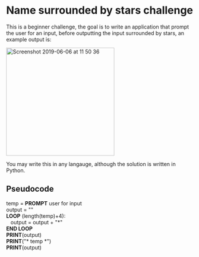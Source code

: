 # Name surrounded by stars challenge

This is a beginner challenge, the goal is to write an application that prompt the user for an input, before outputting the input surrounded by stars, an example output is:

<img width="291" alt="Screenshot 2019-06-06 at 11 50 36" src="https://user-images.githubusercontent.com/36636474/59027759-caf08680-8851-11e9-8764-106fadc04c2e.png">

You may write this in any langauge, although the solution is written in Python.


## Pseudocode

temp = <b>PROMPT</b> user for input<br/>
output = ""<br/>
<b>LOOP</b> (length(temp)+4):<br/>
&nbsp;&nbsp;&nbsp;output = output + "*"<br/>
<b>END LOOP</b><br/>
<b>PRINT</b>(output)<br/>
<b>PRINT</b>("\* temp *")<br/>
<b>PRINT</b>(output)<br/>

